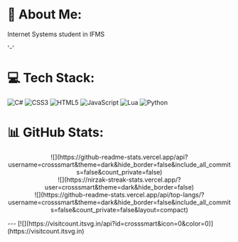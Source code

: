 # 💫 About Me:
Internet Systems student in IFMS

'-'

# 💻 Tech Stack:
![C#](https://img.shields.io/badge/c%23-%23239120.svg?style=plastic&logo=csharp&logoColor=white) ![CSS3](https://img.shields.io/badge/css3-%231572B6.svg?style=plastic&logo=css3&logoColor=white) ![HTML5](https://img.shields.io/badge/html5-%23E34F26.svg?style=plastic&logo=html5&logoColor=white) ![JavaScript](https://img.shields.io/badge/javascript-%23323330.svg?style=plastic&logo=javascript&logoColor=%23F7DF1E) ![Lua](https://img.shields.io/badge/lua-%232C2D72.svg?style=plastic&logo=lua&logoColor=white) ![Python](https://img.shields.io/badge/python-3670A0?style=plastic&logo=python&logoColor=ffdd54)
# 📊 GitHub Stats:
<p align="center">
![](https://github-readme-stats.vercel.app/api?username=crosssmart&theme=dark&hide_border=false&include_all_commits=false&count_private=false)<br/>
![](https://nirzak-streak-stats.vercel.app/?user=crosssmart&theme=dark&hide_border=false)<br/>
![](https://github-readme-stats.vercel.app/api/top-langs/?username=crosssmart&theme=dark&hide_border=false&include_all_commits=false&count_private=false&layout=compact)
</p>
---
[![](https://visitcount.itsvg.in/api?id=crosssmart&icon=0&color=0)](https://visitcount.itsvg.in)

<!-- Proudly created with GPRM ( https://gprm.itsvg.in ) -->
